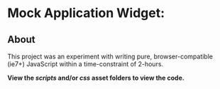 # Mock Application Widget:

## About
This project was an experiment with writing pure, browser-compatible (ie7+) JavaScript within a time-constraint of 2-hours.

**View the *scripts* and/or *css* asset folders to view the code.**
